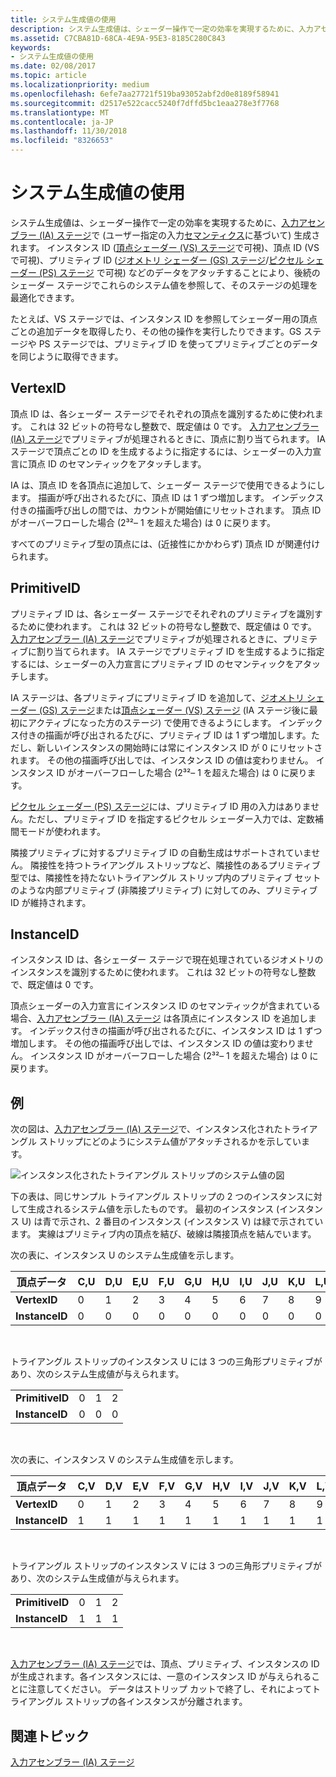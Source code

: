 ```yaml
---
title: システム生成値の使用
description: システム生成値は、シェーダー操作で一定の効率を実現するために、入力アセンブラー (IA) ステージで (ユーザー指定の入力セマンティクスに基づいて) 生成されます。
ms.assetid: C7CBA81D-68CA-4E9A-95E3-8185C280C843
keywords:
- システム生成値の使用
ms.date: 02/08/2017
ms.topic: article
ms.localizationpriority: medium
ms.openlocfilehash: 6efe7aa27721f519ba93052abf2d0e8189f58941
ms.sourcegitcommit: d2517e522cacc5240f7dffd5bc1eaa278e3f7768
ms.translationtype: MT
ms.contentlocale: ja-JP
ms.lasthandoff: 11/30/2018
ms.locfileid: "8326653"
---
```

# <a name="span-iddirect3dconceptsusingsystem-generatedvaluesspanusing-system-generated-values"></a><span id="direct3dconcepts.using_system-generated_values"></span>システム生成値の使用


システム生成値は、シェーダー操作で一定の効率を実現するために、[入力アセンブラー (IA) ステージ](input-assembler-stage--ia-.md)で (ユーザー指定の入力[セマンティクス](https://msdn.microsoft.com/library/windows/desktop/bb509647)に基づいて) 生成されます。 インスタンス ID ([頂点シェーダー (VS) ステージ](vertex-shader-stage--vs-.md)で可視)、頂点 ID (VS で可視)、プリミティブ ID ([ジオメトリ シェーダー (GS) ステージ](geometry-shader-stage--gs-.md)/[ピクセル シェーダー (PS) ステージ](pixel-shader-stage--ps-.md) で可視) などのデータをアタッチすることにより、後続のシェーダー ステージでこれらのシステム値を参照して、そのステージの処理を最適化できます。

たとえば、VS ステージでは、インスタンス ID を参照してシェーダー用の頂点ごとの追加データを取得したり、その他の操作を実行したりできます。GS ステージや PS ステージでは、プリミティブ ID を使ってプリミティブごとのデータを同じように取得できます。

## <a name="span-idvertexidspanspan-idvertexidspanspan-idvertexidspanvertexid"></a><span id="VertexID"></span><span id="vertexid"></span><span id="VERTEXID"></span>VertexID


頂点 ID は、各シェーダー ステージでそれぞれの頂点を識別するために使われます。 これは 32 ビットの符号なし整数で、既定値は 0 です。 [入力アセンブラー (IA) ステージ](input-assembler-stage--ia-.md)でプリミティブが処理されるときに、頂点に割り当てられます。 IA ステージで頂点ごとの ID を生成するように指定するには、シェーダーの入力宣言に頂点 ID のセマンティックをアタッチします。

IA は、頂点 ID を各頂点に追加して、シェーダー ステージで使用できるようにします。 描画が呼び出されるたびに、頂点 ID は 1 ずつ増加します。 インデックス付きの描画呼び出しの間では、カウントが開始値にリセットされます。 頂点 ID がオーバーフローした場合 (2³²– 1 を超えた場合) は 0 に戻ります。

すべてのプリミティブ型の頂点には、(近接性にかかわらず) 頂点 ID が関連付けられます。

## <a name="span-idprimitiveidspanspan-idprimitiveidspanspan-idprimitiveidspanprimitiveid"></a><span id="PrimitiveID"></span><span id="primitiveid"></span><span id="PRIMITIVEID"></span>PrimitiveID


プリミティブ ID は、各シェーダー ステージでそれぞれのプリミティブを識別するために使われます。 これは 32 ビットの符号なし整数で、既定値は 0 です。 [入力アセンブラー (IA) ステージ](input-assembler-stage--ia-.md)でプリミティブが処理されるときに、プリミティブに割り当てられます。 IA ステージでプリミティブ ID を生成するように指定するには、シェーダーの入力宣言にプリミティブ ID のセマンティックをアタッチします。

IA ステージは、各プリミティブにプリミティブ ID を追加して、[ジオメトリ シェーダー (GS) ステージ](geometry-shader-stage--gs-.md)または[頂点シェーダー (VS) ステージ](vertex-shader-stage--vs-.md) (IA ステージ後に最初にアクティブになった方のステージ) で使用できるようにします。 インデックス付きの描画が呼び出されるたびに、プリミティブ ID は 1 ずつ増加します。ただし、新しいインスタンスの開始時には常にインスタンス ID が 0 にリセットされます。 その他の描画呼び出しでは、インスタンス ID の値は変わりません。 インスタンス ID がオーバーフローした場合 (2³²– 1 を超えた場合) は 0 に戻ります。

[ピクセル シェーダー (PS) ステージ](pixel-shader-stage--ps-.md)には、プリミティブ ID 用の入力はありません。ただし、プリミティブ ID を指定するピクセル シェーダー入力では、定数補間モードが使われます。

隣接プリミティブに対するプリミティブ ID の自動生成はサポートされていません。 隣接性を持つトライアングル ストリップなど、隣接性のあるプリミティブ型では、隣接性を持たないトライアングル ストリップ内のプリミティブ セットのような内部プリミティブ (非隣接プリミティブ) に対してのみ、プリミティブ ID が維持されます。

## <a name="span-idinstanceidspanspan-idinstanceidspanspan-idinstanceidspaninstanceid"></a><span id="InstanceID"></span><span id="instanceid"></span><span id="INSTANCEID"></span>InstanceID


インスタンス ID は、各シェーダー ステージで現在処理されているジオメトリのインスタンスを識別するために使われます。 これは 32 ビットの符号なし整数で、既定値は 0 です。

頂点シェーダーの入力宣言にインスタンス ID のセマンティックが含まれている場合、[入力アセンブラー (IA) ステージ](input-assembler-stage--ia-.md) は各頂点にインスタンス ID を追加します。 インデックス付きの描画が呼び出されるたびに、インスタンス ID は 1 ずつ増加します。 その他の描画呼び出しでは、インスタンス ID の値は変わりません。 インスタンス ID がオーバーフローした場合 (2³²– 1 を超えた場合) は 0 に戻ります。

## <a name="span-idexamplespanspan-idexamplespanspan-idexamplespanexample"></a><span id="Example"></span><span id="example"></span><span id="EXAMPLE"></span>例


次の図は、[入力アセンブラー (IA) ステージ](input-assembler-stage--ia-.md)で、インスタンス化されたトライアングル ストリップにどのようにシステム値がアタッチされるかを示しています。

![インスタンス化されたトライアングル ストリップのシステム値の図](images/d3d10-ia-example.png)

下の表は、同じサンプル トライアングル ストリップの 2 つのインスタンスに対して生成されるシステム値を示したものです。 最初のインスタンス (インスタンス U) は青で示され、2 番目のインスタンス (インスタンス V) は緑で示されています。 実線はプリミティブ内の頂点を結び、破線は隣接頂点を結んでいます。

次の表に、インスタンス U のシステム生成値を示します。

| 頂点データ    | C,U | D,U | E,U | F,U | G,U | H,U | I,U | J,U | K,U | L,U |
|----------------|-----|-----|-----|-----|-----|-----|-----|-----|-----|-----|
| **VertexID**   | 0   | 1   | 2   | 3   | 4   | 5   | 6   | 7   | 8   | 9   |
| **InstanceID** | 0   | 0   | 0   | 0   | 0   | 0   | 0   | 0   | 0   | 0   |

 

トライアングル ストリップのインスタンス U には 3 つの三角形プリミティブがあり、次のシステム生成値が与えられます。

|                 |     |     |     |
|-----------------|-----|-----|-----|
| **PrimitiveID** | 0   | 1   | 2   |
| **InstanceID**  | 0   | 0   | 0   |

 

次の表に、インスタンス V のシステム生成値を示します。

| 頂点データ    | C,V | D,V | E,V | F,V | G,V | H,V | I,V | J,V | K,V | L,V |
|----------------|-----|-----|-----|-----|-----|-----|-----|-----|-----|-----|
| **VertexID**   | 0   | 1   | 2   | 3   | 4   | 5   | 6   | 7   | 8   | 9   |
| **InstanceID** | 1   | 1   | 1   | 1   | 1   | 1   | 1   | 1   | 1   | 1   |

 

トライアングル ストリップのインスタンス V には 3 つの三角形プリミティブがあり、次のシステム生成値が与えられます。

|                 |     |     |     |
|-----------------|-----|-----|-----|
| **PrimitiveID** | 0   | 1   | 2   |
| **InstanceID**  | 1   | 1   | 1   |

 

[入力アセンブラー (IA) ステージ](input-assembler-stage--ia-.md)では、頂点、プリミティブ、インスタンスの ID が生成されます。各インスタンスには、一意のインスタンス ID が与えられることに注意してください。 データはストリップ カットで終了し、それによってトライアングル ストリップの各インスタンスが分離されます。

## <a name="span-idrelated-topicsspanrelated-topics"></a><span id="related-topics"></span>関連トピック


[入力アセンブラー (IA) ステージ](input-assembler-stage--ia-.md)

 

 




